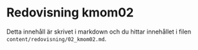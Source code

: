 ---
---
# Redovisning kmom02

Detta innehåll är skrivet i markdown och du hittar innehållet i filen `content/redovisning/02_kmom02.md`.
